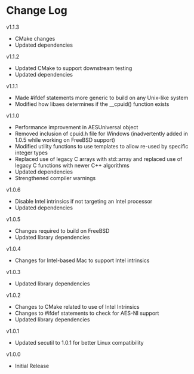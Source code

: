 # Change Log

v1.1.3

- CMake changes
- Updated dependencies

v1.1.2

- Updated CMake to support downstream testing
- Updated dependencies

v1.1.1

- Made #ifdef statements more generic to build on any Unix-like system
- Modified how libaes determines if the __cpuid() function exists

v1.1.0

- Performance improvement in AESUniversal object
- Removed inclusion of cpuid.h file for Windows (inadvertently added in 1.0.5
  while working on FreeBSD support)
- Modified utility functions to use templates to allow re-used by specific
  integer types
- Replaced use of legacy C arrays with std::array and replaced use of legacy C
  functions with newer C++ algorithms
- Updated dependencies
- Strengthened compiler warnings

v1.0.6

- Disable Intel intrinsics if not targeting an Intel processor
- Updated dependencies

v1.0.5

- Changes required to build on FreeBSD
- Updated library dependencies

v1.0.4

- Changes for Intel-based Mac to support Intel intrinsics

v1.0.3

- Updated library dependencies

v1.0.2

- Changes to CMake related to use of Intel Intrinsics
- Changes to #ifdef statements to check for AES-NI support
- Updated library dependencies

v1.0.1

- Updated secutil to 1.0.1 for better Linux compatibility

v1.0.0

- Initial Release
